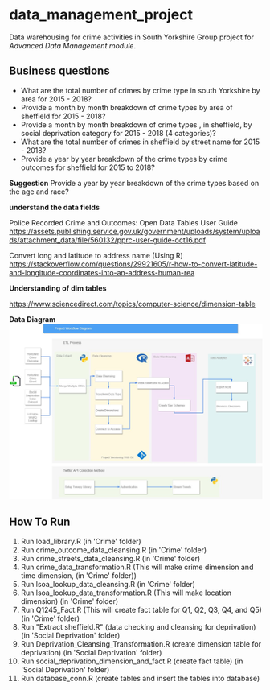 # data_management_project
Data warehousing for crime activities in South Yorkshire
Group project for *Advanced Data Management module*.

## Business questions
+ What are the total number of crimes by crime type in south Yorkshire by area  for 2015 - 2018?
+ Provide a month by month breakdown of crime types by area of sheffield for  2015 - 2018?
+ Provide a month by month breakdown of crime types , in sheffield, by social deprivation category for  2015 - 2018 (4 categories)?
+ What are the total number of crimes in sheffield by street name  for 2015 - 2018?
+ Provide a year by year breakdown of the crime types by crime outcomes for sheffield for 2015 to 2018?

**Suggestion**
Provide a year by year breakdown of the crime types based on the age and race?

**understand the data fields**

Police Recorded Crime and Outcomes: Open Data Tables User Guide
https://assets.publishing.service.gov.uk/government/uploads/system/uploads/attachment_data/file/560132/pprc-user-guide-oct16.pdf

Convert long and latitude to address name (Using R)
https://stackoverflow.com/questions/29921605/r-how-to-convert-latitude-and-longitude-coordinates-into-an-address-human-rea

**Understanding of dim tables**

https://www.sciencedirect.com/topics/computer-science/dimension-table

**Data Diagram**
![alt text](https://raw.githubusercontent.com/adrikacang/data_management_project/bdbe4ac4dc0a806cc7488b973a743d7f0824b036/diagram.png)


## How To Run
1. Run load_library.R (in 'Crime' folder)
2. Run crime_outcome_data_cleansing.R (in 'Crime' folder)
3. Run crime_streets_data_cleansing.R (in 'Crime' folder)
4. Run crime_data_transformation.R (This will make crime dimension and time dimension, (in 'Crime' folder))
5. Run lsoa_lookup_data_cleansing.R  (in 'Crime' folder)
6. Run lsoa_lookup_data_transformation.R (This will make location dimension) (in 'Crime' folder)
7. Run Q1245_Fact.R (This will create fact table for Q1, Q2, Q3, Q4, and Q5) (in 'Crime' folder)
8. Run "Extract sheffield.R" (data checking and cleansing for deprivation) (in 'Social Deprivation' folder)
9. Run Deprivation_Cleansing_Transformation.R (create dimension table for deprivation) (in 'Social Deprivation' folder)
10. Run social_deprivation_dimension_and_fact.R (create fact table) (in 'Social Deprivation' folder)
11. Run database_conn.R (create tables and insert the tables into database) 
